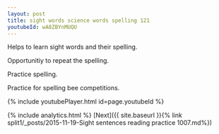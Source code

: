 ```yaml
---
layout: post
title: sight words science words spelling 121
youtubeId: wA8ZBYnMUQU
---
```

 
 
Helps to learn sight words and their spelling.

Opportunitiy to repeat the spelling. 

Practice spelling. 
 
Practice for spelling bee competitions. 
 
{% include youtubePlayer.html id=page.youtubeId %}
 
 
{% include analytics.html %} 
[Next]({{ site.baseurl }}{% link  split1/_posts/2015-11-19-Sight sentences reading practice 1007.md%})
 

